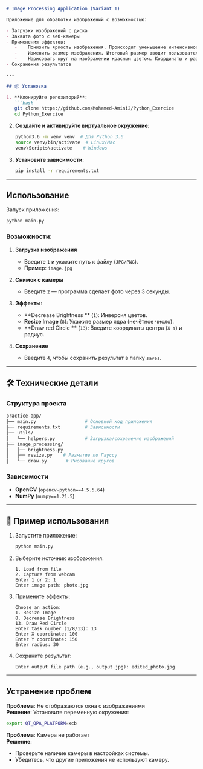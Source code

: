 ```markdown
# Image Processing Application (Variant 1)

Приложение для обработки изображений с возможностью:

- Загрузки изображений с диска
- Захвата фото с веб-камеры
- Применения эффектов:
   -	Понизить яркость изображения. Происходит уменьшение интенсивности каждого цвета изображения на то значение, которое ввел пользователь.
   -	Изменить размер изображения. Итоговый размер вводит пользователь.
   - 	Нарисовать круг на изображении красным цветом. Координаты и размер круга вводится пользователем.
- Сохранения результатов

---

## 📦 Установка

1. **Клонируйте репозиторий**:
   ```bash
   git clone https://github.com/Mohamed-Amini2/Python_Exercice
   cd Python_Exercice
   ```

2. **Создайте и активируйте виртуальное окружение**:
   ```bash
   python3.6 -m venv venv  # Для Python 3.6
   source venv/bin/activate  # Linux/Mac
   venv\Scripts\activate    # Windows
   ```

3. **Установите зависимости**:
   ```bash
   pip install -r requirements.txt
   ```

---

##  Использование

Запуск приложения:
```bash
python main.py
```

### Возможности:

1. **Загрузка изображения**  
   - Введите `1` и укажите путь к файлу (`JPG/PNG`).  
   - Пример: `image.jpg`

2. **Снимок с камеры**  
   - Введите `2` — программа сделает фото через 3 секунды.

3. **Эффекты**:
   - **Decrease Brightness ** (`1`): Инверсия цветов.  
   - **Resize Image** (`8`): Укажите размер ядра (нечётное число).  
   - **Draw red Circle ** (`13`): Введите координаты центра (`X Y`) и радиус.  

4. **Сохранение**  
   - Введите `4`, чтобы сохранить результат в папку `saves`.

---

## 🛠 Технические детали

### Структура проекта
```bash
practice-app/
├── main.py                  # Основной код приложения
├── requirements.txt         # Зависимости
├── utils/
│   └── helpers.py           # Загрузка/сохранение изображений
├── image_processing/
│   ├── brightness.py          
│   ├── resize.py    # Размытие по Гауссу
│   └── draw.py       # Рисование кругов
```

### Зависимости
- **OpenCV** (`opencv-python==4.5.5.64`)
- **NumPy** (`numpy==1.21.5`)

---

## 📝 Пример использования

1. Запустите приложение:  
   ```bash
   python main.py
   ```

2. Выберите источник изображения:
   ```
   1. Load from file
   2. Capture from webcam
   Enter 1 or 2: 1
   Enter image path: photo.jpg
   ```

3. Примените эффекты:
   ```
   Choose an action:
   1. Resize Image 
   8. Decrease Brightness
   13. Draw Red Circle
   Enter task number (1/8/13): 13
   Enter X coordinate: 100
   Enter Y coordinate: 150
   Enter radius: 30
   ```

4. Сохраните результат:
   ```
   Enter output file path (e.g., output.jpg): edited_photo.jpg
   ```

---

##  Устранение проблем

**Проблема**: Не отображаются окна с изображениями  
**Решение**: Установите переменную окружения:
```bash
export QT_QPA_PLATFORM=xcb  
```

**Проблема**: Камера не работает  
**Решение**:
- Проверьте наличие камеры в настройках системы.
- Убедитесь, что другие приложения не используют камеру.
